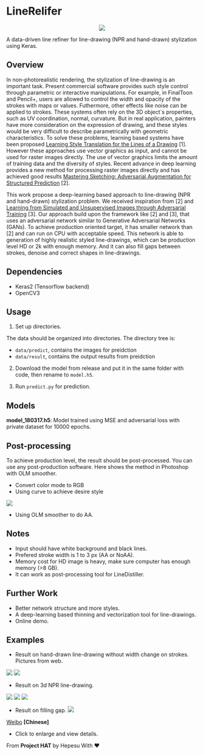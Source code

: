 # LineRelifer
<p align="center">
 <img src="figs/overview.jpg"/>
</p>

A data-driven line refiner for line-drawing (NPR and hand-drawn) stylization using Keras.

## Overview
In non-photorealistic rendering, the stylization of line-drawing is an important task. Present commercial software provides such style control through parametric or interactive manipulations. For example, in FinalToon and Pencil+, users are allowed to control the width and opacity of the strokes with maps or values. Futhermore, other effects like noise can be applied to strokes. These systems often rely on the 3D object`s properties, such as UV coordination, normal, curvature. But in real application, painters have more consideration on the expression of drawing, and these styles would be very difficult to describe parametrically with geometric characteristics. To solve these problems, learning based systems have been proposed [Learning Style Translation for the Lines of a Drawing](web.mit.edu/cocosci/Papers/line-drawings-in-press.pdf) [1]. However these approaches use vector graphics as input, and cannot be used for raster images directly. The use of vector graphics limits the amount of training data and the diversity of styles. Recent advance in deep learning provides a new method for processing raster images directly and has achieved good results [Mastering Sketching: Adversarial Augmentation for Structured Prediction](http://hi.cs.waseda.ac.jp/~esimo/en/research/sketch_master/) [2].

This work propose a deep-learning based approach to line-drawing (NPR and hand-drawn) stylization problem. We received inspiration from [2] and [Learning from Simulated and Unsupervised Images through Adversarial Training](https://arxiv.org/pdf/1612.07828v1.pdf) [3]. Our approach build upon the framework like [2] and [3], that uses an adversarial network similar to Generative Adversarial Networks (GANs). To achieve production oriented target, it has smaller network than [2] and can run on CPU with acceptable speed. This network is able to generation of highly realistic styled line-drawings, which can be production level HD or 2k with enough memory. And it can also fill gaps between strokes, denoise and correct shapes in line-drawings.

## Dependencies
* Keras2 (Tensorflow backend)
* OpenCV3

## Usage
1. Set up directories.

The data should be organized into directories. The directory tree is:

  * `data/predict`, contains the images for preidction
  * `data/result`, contains the output results from preidction

2. Download the model from release and put it in the same folder with code, then rename to `model.h5`.

3. Run `predict.py` for prediction.

## Models
**model_180317.h5**: Model trained using MSE and adversarial loss with private dataset for 10000 epochs.

## Post-processing
To achieve production level, the result should be post-processed. You can use any post-production software. Here shows the method in Photoshop with OLM smoother.
* Convert color mode to RGB
* Using curve to achieve desire style
 <img src="figs/curve.jpg"/>
 
 * Using OLM smoother to do AA.

## Notes
* Input should have white background and black lines.
* Prefered stroke width is 1 to 3 px (AA or NoAA).
* Memory cost for HD image is heavy, make sure computer has enough memory (>8 GB).
* It can work as post-processing tool for LineDistiller.

## Further Work
* Better network structure and more styles.
* A deep-learning based thinning and vectorization tool for line-drawings.
* Online demo.

## Examples
* Result on hand-drawn line-drawing without width change on strokes. Pictures from web.
 <img src="figs/l1.jpg"/>
 <img src="figs/l1_2x.jpg"/>
 
* Result on 3d NPR line-drawing.
 <img src="figs/3d_1.jpg"/>
 <img src="figs/3d_12x.jpg"/>
 <img src="figs/3d_2.jpg"/>
 
* Result on filling gap.
  <img src="figs/one_pixel_gap.jpg"/>

[Weibo](http://photo.weibo.com/1252089801/talbum/detail/photo_id/4217107768569026) **[Chinese]**

* Click to enlarge and view details. 


From **Project HAT** by Hepesu With :heart:
